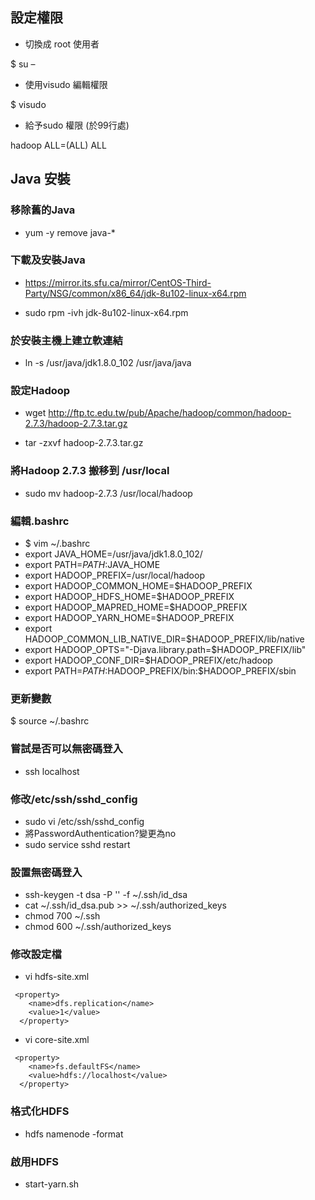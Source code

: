 ## 設定權限
- 切換成 root 使用者

$ su –

- 使用visudo 編輯權限

$ visudo 

- 給予sudo 權限 (於99行處)

hadoop	ALL=(ALL)	ALL

## Java 安裝

### 移除舊的Java
- yum -y remove java-*

### 下載及安裝Java

- https://mirror.its.sfu.ca/mirror/CentOS-Third-Party/NSG/common/x86_64/jdk-8u102-linux-x64.rpm

- sudo rpm -ivh jdk-8u102-linux-x64.rpm

### 於安裝主機上建立軟連結

- ln -s /usr/java/jdk1.8.0_102 /usr/java/java

### 設定Hadoop

- wget http://ftp.tc.edu.tw/pub/Apache/hadoop/common/hadoop-2.7.3/hadoop-2.7.3.tar.gz

- tar -zxvf hadoop-2.7.3.tar.gz


### 將Hadoop 2.7.3 搬移到 /usr/local
- sudo mv hadoop-2.7.3 /usr/local/hadoop

### 編輯.bashrc
- $ vim ~/.bashrc
- export JAVA_HOME=/usr/java/jdk1.8.0_102/
- export PATH=$PATH:$JAVA_HOME
- export HADOOP_PREFIX=/usr/local/hadoop 
- export HADOOP_COMMON_HOME=$HADOOP_PREFIX 
- export HADOOP_HDFS_HOME=$HADOOP_PREFIX 
- export HADOOP_MAPRED_HOME=$HADOOP_PREFIX 
- export HADOOP_YARN_HOME=$HADOOP_PREFIX 
- export HADOOP_COMMON_LIB_NATIVE_DIR=$HADOOP_PREFIX/lib/native
- export HADOOP_OPTS="-Djava.library.path=$HADOOP_PREFIX/lib"
- export HADOOP_CONF_DIR=$HADOOP_PREFIX/etc/hadoop 
- export PATH=$PATH:$HADOOP_PREFIX/bin:$HADOOP_PREFIX/sbin

### 更新變數
$ source ~/.bashrc

### 嘗試是否可以無密碼登入
- ssh localhost

### 修改/etc/ssh/sshd_config
- sudo vi /etc/ssh/sshd_config
- 將PasswordAuthentication?變更為no
- sudo service sshd restart

### 設置無密碼登入
- ssh-keygen -t dsa -P '' -f ~/.ssh/id_dsa
- cat ~/.ssh/id_dsa.pub >> ~/.ssh/authorized_keys
- chmod 700 ~/.ssh
- chmod 600  ~/.ssh/authorized_keys

### 修改設定檔
- vi hdfs-site.xml
```
 <property>
    <name>dfs.replication</name>
    <value>1</value>
  </property>
```
 
- vi core-site.xml
```
 <property>
    <name>fs.defaultFS</name>
    <value>hdfs://localhost</value>
  </property>
```

### 格式化HDFS
- hdfs namenode -format

### 啟用HDFS
- start-yarn.sh


